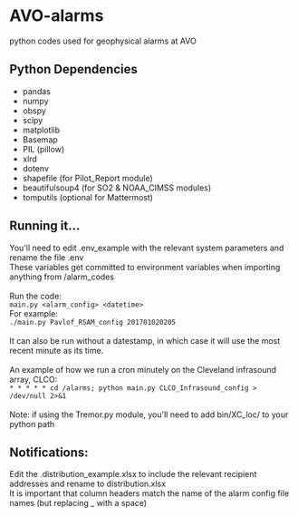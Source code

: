 # AVO-alarms
python codes used for geophysical alarms at AVO

## Python Dependencies
- pandas<br>
- numpy<br>
- obspy<br>
- scipy<br>
- matplotlib<br>
- Basemap<br>
- PIL (pillow)<br>
- xlrd<br>
- dotenv<br>
- shapefile (for Pilot_Report module)<br>
- beautifulsoup4 (for SO2 & NOAA_CIMSS modules)<br>
- tomputils (optional for Mattermost)<br>

## Running it...
You'll need to edit .env_example with the relevant system parameters and rename the file .env<br>
These variables get committed to environment variables when importing anything from /alarm_codes<br><br>
Run the code:<br>
`main.py <alarm_config> <datetime>` <br>
For example:<br>
`./main.py Pavlof_RSAM_config 201701020205`<br><br>
It can also be run without a datestamp, in which case it will use the most recent minute as its time.<br><br>
An example of how we run a cron minutely on the Cleveland infrasound array, CLCO:<br>
`* * * * * cd /alarms; python main.py CLCO_Infrasound_config > /dev/null 2>&1`<br><br>
Note: if using the Tremor.py module, you'll need to add bin/XC_loc/ to your python path

## Notifications:
Edit the .distribution_example.xlsx to include the relevant recipient addresses and rename to distribution.xlsx<br>
It is important that column headers match the name of the alarm config file names (but replacing _ with a space)

